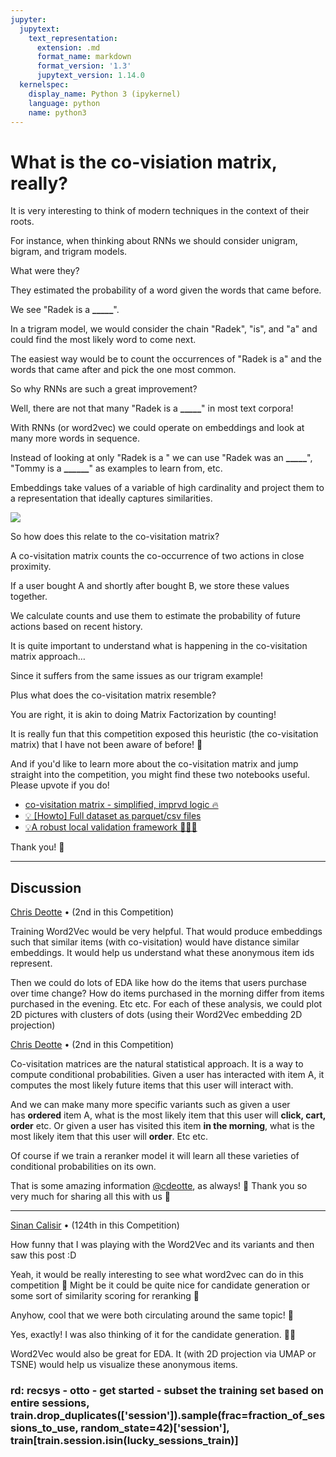 ```yaml
---
jupyter:
  jupytext:
    text_representation:
      extension: .md
      format_name: markdown
      format_version: '1.3'
      jupytext_version: 1.14.0
  kernelspec:
    display_name: Python 3 (ipykernel)
    language: python
    name: python3
---
```





# What is the co-visiation matrix, really?

It is very interesting to think of modern techniques in the context of their roots.

For instance, when thinking about RNNs we should consider unigram, bigram, and trigram models.

What were they?

They estimated the probability of a word given the words that came before.

We see "Radek is a **_____**".

In a trigram model, we would consider the chain "Radek", "is", and "a" and could find the most likely word to come next.

The easiest way would be to count the occurrences of "Radek is a" and the words that came after and pick the one most common.

So why RNNs are such a great improvement?

Well, there are not that many "Radek is a **_____**" in most text corpora!

With RNNs (or word2vec) we could operate on embeddings and look at many more words in sequence.

Instead of looking at only "Radek is a " we can use "Radek was an **_____**", "Tommy is a **______**" as examples to learn from, etc.

Embeddings take values of a variable of high cardinality and project them to a representation that ideally captures similarities.

![](https://www.googleapis.com/download/storage/v1/b/kaggle-forum-message-attachments/o/inbox%2F83267%2F70e2a7f1b9621cd0afb2b815a7b3e01b%2Fyou_shall_know_a_word.png?generation=1668122115555809&alt=media)

So how does this relate to the co-visitation matrix?

A co-visitation matrix counts the co-occurrence of two actions in close proximity.

If a user bought A and shortly after bought B, we store these values together.

We calculate counts and use them to estimate the probability of future actions based on recent history.

It is quite important to understand what is happening in the co-visitation matrix approach…

Since it suffers from the same issues as our trigram example!

Plus what does the co-visitation matrix resemble?

You are right, it is akin to doing Matrix Factorization by counting!

It is really fun that this competition exposed this heuristic (the co-visitation matrix) that I have not been aware of before! 🙏

And if you'd like to learn more about the co-visitation matrix and jump straight into the competition, you might find these two notebooks useful. Please upvote if you do!

-   [co-visitation matrix - simplified, imprvd logic 🔥](https://www.kaggle.com/code/radek1/co-visitation-matrix-simplified-imprvd-logic)
-   [💡 [Howto] Full dataset as parquet/csv files](https://www.kaggle.com/code/radek1/howto-full-dataset-as-parquet-csv-files)
-   [💡A robust local validation framework 🚀🚀🚀](https://www.kaggle.com/code/radek1/a-robust-local-validation-framework)

Thank you! 🙌

---

## Discussion

[Chris Deotte](https://www.kaggle.com/cdeotte) • (2nd in this Competition) 

Training Word2Vec would be very helpful. That would produce embeddings such that similar items (with co-visitation) would have distance similar embeddings. It would help us understand what these anonymous item ids represent.

Then we could do lots of EDA like how do the items that users purchase over time change? How do items purchased in the morning differ from items purchased in the evening. Etc etc. For each of these analysis, we could plot 2D pictures with clusters of dots (using their Word2Vec embedding 2D projection)

[Chris Deotte](https://www.kaggle.com/cdeotte) • (2nd in this Competition) 

Co-visitation matrices are the natural statistical approach. It is a way to compute conditional probabilities. Given a user has interacted with item A, it computes the most likely future items that this user will interact with.

And we can make many more specific variants such as given a user has **ordered** item A, what is the most likely item that this user will **click, cart, order** etc. Or given a user has visited this item **in the morning**, what is the most likely item that this user will **order**. Etc etc.

Of course if we train a reranker model it will learn all these varieties of conditional probabilities on its own.

That is some amazing information [@cdeotte](https://www.kaggle.com/cdeotte), as always! 🙂 Thank you so very much for sharing all this with us 🙏

---

[Sinan Calisir](https://www.kaggle.com/snnclsr) • (124th in this Competition) 

How funny that I was playing with the Word2Vec and its variants and then saw this post :D


Yeah, it would be really interesting to see what word2vec can do in this competition 🙂 Might be it could be quite nice for candidate generation or some sort of similarity scoring for reranking 🤔

Anyhow, cool that we were both circulating around the same topic! 🙌

Yes, exactly! I was also thinking of it for the candidate generation. 🤜🤛

Word2Vec would also be great for EDA. It (with 2D projection via UMAP or TSNE) would help us visualize these anonymous items.


### rd: recsys - otto - get started - subset the training set based on entire sessions, train.drop_duplicates(['session']).sample(frac=fraction_of_sessions_to_use, random_state=42)['session'], train[train.session.isin(lucky_sessions_train)]
